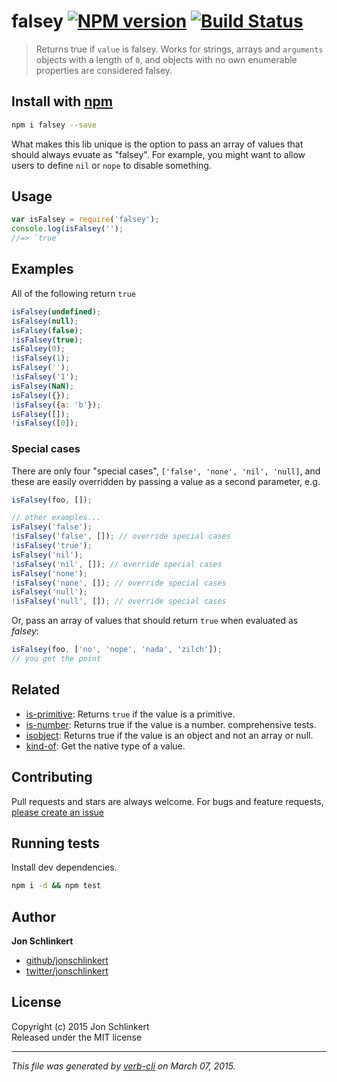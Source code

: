 # falsey [![NPM version](https://badge.fury.io/js/falsey.svg)](http://badge.fury.io/js/falsey)  [![Build Status](https://travis-ci.org/jonschlinkert/falsey.svg)](https://travis-ci.org/jonschlinkert/falsey) 

> Returns true if `value` is falsey. Works for strings, arrays and `arguments` objects with a length of `0`, and objects with no own enumerable properties are considered falsey.

## Install with [npm](npmjs.org)

```bash
npm i falsey --save
```

What makes this lib unique is the option to pass an array of values that should always evuate as "falsey". For example, you might want to allow users to define `nil` or `nope` to disable something. 

## Usage

```js
var isFalsey = require('falsey');
console.log(isFalsey('');
//=> `true`
```

## Examples

All of the following return `true`

```js
isFalsey(undefined);
isFalsey(null);
isFalsey(false);
!isFalsey(true);
isFalsey(0);
!isFalsey(1);
isFalsey('');
!isFalsey('1');
isFalsey(NaN);
isFalsey({});
!isFalsey({a: 'b'});
isFalsey([]);
!isFalsey([0]);
```

### Special cases

There are only four "special cases", `['false', 'none', 'nil', 'null]`, and these are easily overridden by passing a value as a second parameter, e.g.

```js
isFalsey(foo, []);

// other examples...
isFalsey('false');
!isFalsey('false', []); // override special cases
!isFalsey('true');
isFalsey('nil');
!isFalsey('nil', []); // override special cases
isFalsey('none');
!isFalsey('none', []); // override special cases
isFalsey('null');
!isFalsey('null', []); // override special cases
```

Or, pass an array of values that should return `true` when evaluated as _falsey_:

```js
isFalsey(foo, ['no', 'nope', 'nada', 'zilch']);
// you get the point
```

## Related
* [is-primitive](https://github.com/jonschlinkert/is-primitive): Returns `true` if the value is a primitive. 
* [is-number](https://github.com/jonschlinkert/is-number): Returns true if the value is a number. comprehensive tests.
* [isobject](https://github.com/jonschlinkert/isobject): Returns true if the value is an object and not an array or null.
* [kind-of](https://github.com/jonschlinkert/kind-of): Get the native type of a value.

## Contributing
Pull requests and stars are always welcome. For bugs and feature requests, [please create an issue](https://github.com/jonschlinkert/falsey/issues)


## Running tests
Install dev dependencies.

```bash
npm i -d && npm test
```


## Author

**Jon Schlinkert**
 
+ [github/jonschlinkert](https://github.com/jonschlinkert)
+ [twitter/jonschlinkert](http://twitter.com/jonschlinkert) 

## License
Copyright (c) 2015 Jon Schlinkert  
Released under the MIT license

***

_This file was generated by [verb-cli](https://github.com/assemble/verb-cli) on March 07, 2015._
